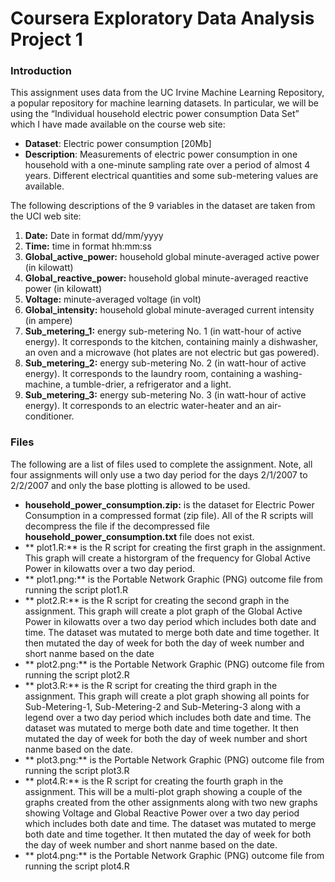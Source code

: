 # Coursera Exploratory Data Analysis Project 1

### Introduction
This assignment uses data from the UC Irvine Machine Learning Repository, a popular repository for machine learning datasets. In particular, we will be using the “Individual household electric power consumption Data Set” which I have made available on the course web site:

* **Dataset**: Electric power consumption [20Mb]
* **Description**: Measurements of electric power consumption in one household with a one-minute sampling rate over a period of almost 4 years. Different electrical quantities and some sub-metering values are available.

The following descriptions of the 9 variables in the dataset are taken from the UCI web site:

1. **Date:** Date in format dd/mm/yyyy
2. **Time:** time in format hh:mm:ss
3. **Global_active_power:** household global minute-averaged active power (in kilowatt)
4. **Global_reactive_power:** household global minute-averaged reactive power (in kilowatt)
5. **Voltage:** minute-averaged voltage (in volt)
6. **Global_intensity:** household global minute-averaged current intensity (in ampere)
7. **Sub_metering_1:** energy sub-metering No. 1 (in watt-hour of active energy). It corresponds to the kitchen, containing mainly a dishwasher, an oven and a microwave (hot plates are not electric but gas powered).
8. **Sub_metering_2:** energy sub-metering No. 2 (in watt-hour of active energy). It corresponds to the laundry room, containing a washing-machine, a tumble-drier, a refrigerator and a light.
9. **Sub_metering_3:** energy sub-metering No. 3 (in watt-hour of active energy). It corresponds to an electric water-heater and an air-conditioner.

### Files
The following are a list of files used to complete the assignment.  Note, all four assignments will only use a two day period for the days 2/1/2007 to 2/2/2007 and only the base plotting is allowed to be used.

* **household_power_consumption.zip:** is the dataset for Electric Power Consumption in a compressed format (zip file).  All of the R scripts will decompress the file if the decompressed file **household_power_consumption.txt** file does not exist.
* ** plot1.R:** is the R script for creating the first graph in the assignment.  This graph will create a historgram of the frequency for Global Active Power in kilowatts over a two day period.
* ** plot1.png:** is the Portable Network Graphic (PNG) outcome file from running the script plot1.R
* ** plot2.R:** is the R script for creating the second graph in the assignment.  This graph will create a plot graph of the Global Active Power in kilowatts over a two day period which includes both date and time.  The dataset was mutated to merge both date and time together.  It then mutated the day of week for both the day of week number and short nanme based on the date
* ** plot2.png:** is the Portable Network Graphic (PNG) outcome file from running the script plot2.R
* ** plot3.R:** is the R script for creating the third graph in the assignment.  This graph will create a plot graph showing all points for Sub-Metering-1, Sub-Metering-2 and Sub-Metering-3 along with a legend over a two day period which includes both date and time.  The dataset was mutated to merge both date and time together.  It then mutated the day of week for both the day of week number and short nanme based on the date.
* ** plot3.png:** is the Portable Network Graphic (PNG) outcome file from running the script plot3.R
* ** plot4.R:** is the R script for creating the fourth graph in the assignment.  This will be a multi-plot graph showing a couple of the graphs created from the other assignments along with two new graphs showing Voltage and Global Reactive Power over a two day period which includes both date and time.   The dataset was mutated to merge both date and time together.  It then mutated the day of week for both the day of week number and short nanme based on the date.
* ** plot4.png:** is the Portable Network Graphic (PNG) outcome file from running the script plot4.R
